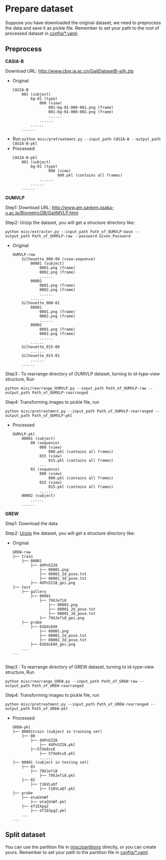 # Prepare dataset
Suppose you have downloaded the original dataset, we need to preprocess the data and save it as pickle file. Remember to set your path to the root of processed dataset in [config/*.yaml](config/).

## Preprocess
**CASIA-B** 

Download URL: http://www.cbsr.ia.ac.cn/GaitDatasetB-silh.zip
- Original
    ```
    CASIA-B
        001 (subject)
            bg-01 (type)
                000 (view)
                    001-bg-01-000-001.png (frame)
                    001-bg-01-000-002.png (frame)
                    ......
                ......
            ......
        ......
    ```
- Run `python misc/pretreatment.py --input_path CASIA-B --output_path CASIA-B-pkl`
- Processed
    ```
    CASIA-B-pkl
        001 (subject)
            bg-01 (type)
                    000 (view)
                        000.pkl (contains all frames)
                ......
            ......
        ......
    ```
**OUMVLP** 

Step1: Download URL: http://www.am.sanken.osaka-u.ac.jp/BiometricDB/GaitMVLP.html

Step2: Unzip the dataset, you will get a structure directory like:
```
python misc/extractor.py --input_path Path_of_OUMVLP-base --output_path Path_of_OUMVLP-raw --password Given_Password
```  

- Original
    ```
    OUMVLP-raw
        Silhouette_000-00 (view-sequence)
            00001 (subject)
                0001.png (frame)
                0002.png (frame)
                ......
            00002
                0001.png (frame)
                0002.png (frame)
                ......
            ......
        Silhouette_000-01
            00001
                0001.png (frame)
                0002.png (frame)
                ......
            00002
                0001.png (frame)
                0002.png (frame)
                ......
            ......
        Silhouette_015-00
            ......
        Silhouette_015-01
            ......
        ......
    ```
Step3 : To rearrange directory of OUMVLP dataset, turning to id-type-view structure, Run 
```
python misc/rearrange_OUMVLP.py --input_path Path_of_OUMVLP-raw --output_path Path_of_OUMVLP-rearranged
```  

Step4: Transforming images to pickle file, run 
```
python misc/pretreatment.py --input_path Path_of_OUMVLP-rearranged --output_path Path_of_OUMVLP-pkl
```

- Processed
    ```
    OUMVLP-pkl
        00001 (subject)
            00 (sequence)
                000 (view)
                    000.pkl (contains all frames)
                015 (view)
                    015.pkl (contains all frames)
                ...
            01 (sequence)
                000 (view)
                    000.pkl (contains all frames)
                015 (view)
                    015.pkl (contains all frames)
                ......
        00002 (subject)
            ......
        ......
    ```


**GREW** 

Step1: Download the data

Step2: [Unzip](https://github.com/GREW-Benchmark/GREW-Benchmark) the dataset, you will get a structure directory like:

- Original
    ```
    GREW-raw
    ├── train
        ├── 00001
            ├── 4XPn5Z28
                ├── 00001.png
                ├── 00001_2d_pose.txt
                ├── 00001_3d_pose.txt
            ├── 4XPn5Z28_gei.png
    ├── test
        ├── gallery
            ├── 00001
                ├── 79XJefi8
                    ├── 00001.png
                    ├── 00001_2d_pose.txt
                    ├── 00001_3d_pose.txt
                ├── 79XJefi8_gei.png
        ├── probe
            ├── 01DdvEHX
                ├── 00001.png
                ├── 00001_2d_pose.txt
                ├── 00001_3d_pose.txt
            ├── 01DdvEHX_gei.png
        ...
    ...
            
Step3 : To rearrange directory of GREW dataset, turning to id-type-view structure, Run 
```
python misc/rearrange_GREW.py --input_path Path_of_GREW-raw --output_path Path_of_GREW-rearranged
```  

Step4: Transforming images to pickle file, run 
```
python misc/pretreatment.py --input_path Path_of_GREW-rearranged --output_path Path_of_GREW-pkl
```

- Processed
    ```
    GREW-pkl
    ├── 00001train (subject in training set)
        ├── 00
            ├── 4XPn5Z28
                ├── 4XPn5Z28.pkl
            ├──5TXe8svE
                ├── 5TXe8svE.pkl
                ......
    ├── 00001 (subject in testing set)
        ├── 01
            ├── 79XJefi8
                ├── 79XJefi8.pkl
        ├── 02
            ├── t16VLaQf
                ├── t16VLaQf.pkl
    ├── probe
        ├── etaGVnWf
            ├── etaGVnWf.pkl
        ├── eT1EXpgZ
            ├── eT1EXpgZ.pkl
        ...
    ...
    ```

## Split dataset
You can use the partition file in [misc/partitions](misc/partitions/) directly, or you can create yours. Remember to set your path to the partition file in [config/*.yaml](config/).